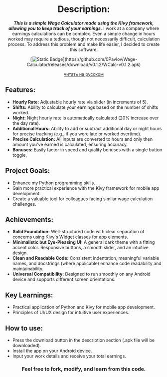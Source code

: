 <div align="center">

# Description:

***This is a simple Wage Calculator made using the Kivy framework, allowing you to keep track of your earnings.***
I work at a company where earnings calculations can be complex. Even a simple change in hours worked may require a tedious, though not necessarily difficult, calculation process. To address this problem and make life easier, I decided to create this software.

[![Static Badge](https://img.shields.io/badge/DOWNLOAD-APK%20v0.1.2-white?style=for-the-badge&logo=android&logoColor=white&logoSize=auto&labelColor=black&link=**https://github.com/0Pavlov/Wage-Calculator/releases/download/v0.1.2/WCalc-v0.1.2.apk**)](https://github.com/0Pavlov/Wage-Calculator/releases/download/v0.1.2/WCalc-v0.1.2.apk)

[читать на русском](https://github.com/0Pavlov/Wage-Calculator/blob/master/README.ru.md)

</div> 

## Features:

  - **Hourly Rate:** Adjustable hourly rate via slider (in increments of 5).
  - **Shifts:** Ability to calculate your earnings based on the number of shifts worked.
  - **Night:** Night hourly rate is automatically calculated (20% increase over the day rate).
  - **Additional Hours:** Ability to add or subtract additional day or night hours for precise tracking (e.g., if you were late or worked overtime).
  - **Precise Calculation:** All inputs are converted to hours and only then amount you've earned is calculated, ensuring accuracy.
  - **Bonuses:** Easily factor in speed and quality bonuses with a single button toggle.

## Project Goals:

  - Enhance my Python programming skills.
  - Gain more practical experience with the Kivy framework for mobile app development.
  - Create a valuable tool for colleagues facing similar wage calculation challenges.

## Achievements:

  - **Solid Foundation:** Well-structured code with clear separation of concerns using Kivy's Widget classes for app elements.
  - **Minimalistic but Eye-Pleasing UI:** A general dark theme with a fitting accent color. Responsive buttons, a smooth slider, and an intuitive design.
  - **Clean and Readable Code:** Consistent indentation, meaningful variable names, and docstrings (where applicable) enhance code readability and maintainability.
  - **Universal Compatibility:** Designed to run smoothly on any Android device and supports different screen orientations.

## Key Learnings:

  - Practical application of Python and Kivy for mobile app development.
  - Principles of UI/UX design for intuitive user experiences.

## How to use:

  - Press the download button in the description section (.apk file will be downloaded).
  - Install the app on your Android device.
  - Input your work details and receive your total earnings.

<div align="center">

###  **Feel free to fork, modify, and learn from this code.**

</div> 
